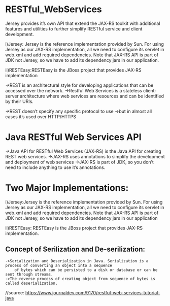 # RESTful_WebServices

 Jersey provides it’s own API that extend the JAX-RS toolkit with additional features and utilities to further simplify RESTful service and client development.
 
i)Jersey:
			Jersey is the reference implementation provided by Sun. For using Jersey as our JAX-RS implementation, all we need 	to configure its servlet in web.xml and add required dependencies. Note that JAX-RS API is part of JDK not Jersey, so we have to add its dependency jars in our application.

ii)RESTEasy:RESTEasy is the JBoss project that provides JAX-RS implementation

->REST is an architectural style for developing applications that can be accessed over the network.
->Restful Web Services is a stateless client-server architecture where web services are resources and 
  can be identified by their URIs.
  
->REST doesn’t specify any specific protocol to use
->but in almost all cases it’s used over HTTP/HTTPS

Java RESTful Web Services API
=============================
->Java API for RESTful Web Services (JAX-RS) is the Java API for creating REST web services.
->JAX-RS uses annotations to simplify the development and deployment of web services
->JAX-RS is part of JDK, so you don’t need to include anything to use it’s annotations.


Two Major Implementations:
==========================
i)Jersey:Jersey is the reference implementation provided by Sun. For using Jersey as our JAX-RS implementation, all we need to configure its servlet in web.xml and add required dependencies.
Note that JAX-RS API is part of JDK not Jersey, so we have to add its dependency jars in our application

ii)RESTEasy: RESTEasy is the JBoss project that provides JAX-RS implementation.


Concept of Serilization and De-serilization:
--------------------------------------------
	->Serialization and Deserialization in Java. Serialization is a process of converting an object into a sequence 
	    of bytes which can be persisted to a disk or database or can be sent through streams.
	->The reverse process of creating object from sequence of bytes is called deserialization.

//source:
https://www.journaldev.com/9170/restful-web-services-tutorial-java
